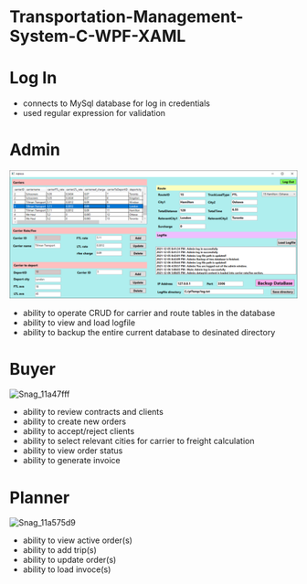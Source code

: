 # Transportation-Management-System-C-WPF-XAML

# Log In 
  - connects to MySql database for log in credentials
  - used regular expression for validation

# Admin
![](Snag_119d5f79.png)
  - ability to operate CRUD for carrier and route tables in the database 
  - ability to view and load logfile
  - ability to backup the entire current database to desinated directory

# Buyer
![Snag_11a47fff](https://user-images.githubusercontent.com/78217017/151084899-e32b4443-902b-404c-a607-07404b7ee4af.png)
  - ability to review contracts and clients
  - ability to create new orders
  - ability to accept/reject clients
  - ability to select relevant cities for carrier to freight calculation 
  - ability to view order status 
  - ability to generate invoice

# Planner
![Snag_11a575d9](https://user-images.githubusercontent.com/78217017/151084989-5d8775e8-3d7a-49a8-ba17-c1f22d70680f.png)
  - ability to view active order(s)
  - ability to add trip(s)
  - ability to update order(s)
  - ability to load invoce(s)

